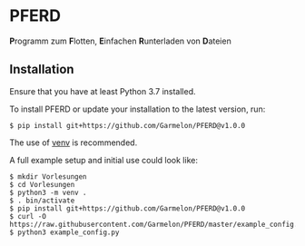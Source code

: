 # PFERD

**P**rogramm zum **F**lotten, **E**infachen **R**unterladen von **D**ateien

## Installation

Ensure that you have at least Python 3.7 installed.

To install PFERD or update your installation to the latest version, run:
```
$ pip install git+https://github.com/Garmelon/PFERD@v1.0.0
```

The use of [venv](https://docs.python.org/3/library/venv.html) is recommended.

A full example setup and initial use could look like:
```
$ mkdir Vorlesungen
$ cd Vorlesungen
$ python3 -m venv .
$ . bin/activate
$ pip install git+https://github.com/Garmelon/PFERD@v1.0.0
$ curl -O https://raw.githubusercontent.com/Garmelon/PFERD/master/example_config.py
$ python3 example_config.py
```
